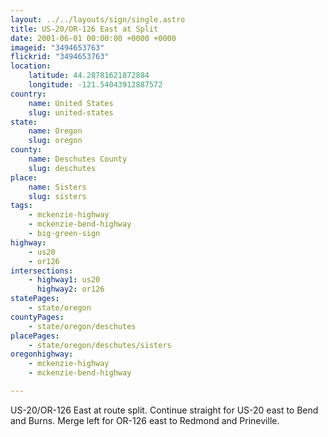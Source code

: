 ```yaml
---
layout: ../../layouts/sign/single.astro
title: US-20/OR-126 East at Split
date: 2001-06-01 00:00:00 +0000 +0000
imageid: "3494653763"
flickrid: "3494653763"
location:
    latitude: 44.28781621872884
    longitude: -121.54043912887572
country:
    name: United States
    slug: united-states
state:
    name: Oregon
    slug: oregon
county:
    name: Deschutes County
    slug: deschutes
place:
    name: Sisters
    slug: sisters
tags:
    - mckenzie-highway
    - mckenzie-bend-highway
    - big-green-sign
highway:
    - us20
    - or126
intersections:
    - highway1: us20
      highway2: or126
statePages:
    - state/oregon
countyPages:
    - state/oregon/deschutes
placePages:
    - state/oregon/deschutes/sisters
oregonhighway:
    - mckenzie-highway
    - mckenzie-bend-highway

---
```

US-20/OR-126 East at route split.  Continue straight for US-20 east to Bend and Burns.  Merge left for OR-126 east to Redmond and Prineville.